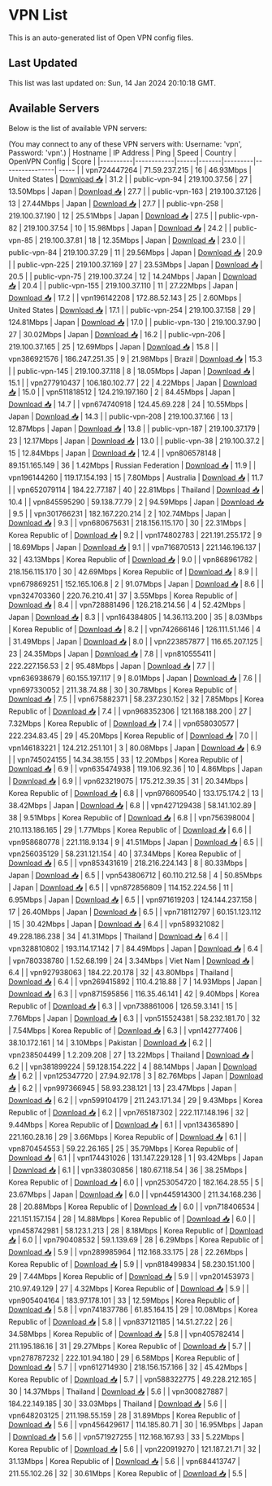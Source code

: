 # VPN List

This is an auto-generated list of Open VPN config files.

## Last Updated

This list was last updated on: Sun, 14 Jan 2024 20:10:18 GMT.

## Available Servers

Below is the list of available VPN servers:

(You may connect to any of these VPN servers with: Username: 'vpn', Password: 'vpn'.)
| Hostname | IP Address | Ping | Speed | Country | OpenVPN Config | Score |
|----------|------------|------|-------|---------|----------------| ----- |
| vpn724447264 | 71.59.237.215 | 16 | 46.93Mbps | United States | [Download 📥](./configs/server_0_US.ovpn) | 31.2 |
| public-vpn-94 | 219.100.37.56 | 27 | 13.50Mbps | Japan | [Download 📥](./configs/server_1_JP.ovpn) | 27.7 |
| public-vpn-163 | 219.100.37.126 | 13 | 27.44Mbps | Japan | [Download 📥](./configs/server_2_JP.ovpn) | 27.7 |
| public-vpn-258 | 219.100.37.190 | 12 | 25.51Mbps | Japan | [Download 📥](./configs/server_3_JP.ovpn) | 27.5 |
| public-vpn-82 | 219.100.37.54 | 10 | 15.98Mbps | Japan | [Download 📥](./configs/server_4_JP.ovpn) | 24.2 |
| public-vpn-85 | 219.100.37.81 | 18 | 12.35Mbps | Japan | [Download 📥](./configs/server_5_JP.ovpn) | 23.0 |
| public-vpn-84 | 219.100.37.29 | 11 | 29.56Mbps | Japan | [Download 📥](./configs/server_6_JP.ovpn) | 20.9 |
| public-vpn-225 | 219.100.37.169 | 27 | 23.53Mbps | Japan | [Download 📥](./configs/server_7_JP.ovpn) | 20.5 |
| public-vpn-75 | 219.100.37.24 | 12 | 14.24Mbps | Japan | [Download 📥](./configs/server_8_JP.ovpn) | 20.4 |
| public-vpn-155 | 219.100.37.110 | 11 | 27.22Mbps | Japan | [Download 📥](./configs/server_9_JP.ovpn) | 17.2 |
| vpn196142208 | 172.88.52.143 | 25 | 2.60Mbps | United States | [Download 📥](./configs/server_10_US.ovpn) | 17.1 |
| public-vpn-254 | 219.100.37.158 | 29 | 124.81Mbps | Japan | [Download 📥](./configs/server_11_JP.ovpn) | 17.0 |
| public-vpn-130 | 219.100.37.90 | 27 | 30.02Mbps | Japan | [Download 📥](./configs/server_12_JP.ovpn) | 16.2 |
| public-vpn-206 | 219.100.37.165 | 25 | 12.69Mbps | Japan | [Download 📥](./configs/server_13_JP.ovpn) | 15.8 |
| vpn386921576 | 186.247.251.35 | 9 | 21.98Mbps | Brazil | [Download 📥](./configs/server_14_BR.ovpn) | 15.3 |
| public-vpn-145 | 219.100.37.118 | 8 | 18.05Mbps | Japan | [Download 📥](./configs/server_15_JP.ovpn) | 15.1 |
| vpn277910437 | 106.180.102.77 | 22 | 4.22Mbps | Japan | [Download 📥](./configs/server_16_JP.ovpn) | 15.0 |
| vpn511818512 | 124.219.197.160 | 2 | 84.45Mbps | Japan | [Download 📥](./configs/server_17_JP.ovpn) | 14.7 |
| vpn674740918 | 124.45.69.228 | 24 | 10.55Mbps | Japan | [Download 📥](./configs/server_18_JP.ovpn) | 14.3 |
| public-vpn-208 | 219.100.37.166 | 13 | 12.87Mbps | Japan | [Download 📥](./configs/server_19_JP.ovpn) | 13.8 |
| public-vpn-187 | 219.100.37.179 | 23 | 12.17Mbps | Japan | [Download 📥](./configs/server_20_JP.ovpn) | 13.0 |
| public-vpn-38 | 219.100.37.2 | 15 | 12.84Mbps | Japan | [Download 📥](./configs/server_21_JP.ovpn) | 12.4 |
| vpn806578148 | 89.151.165.149 | 36 | 1.42Mbps | Russian Federation | [Download 📥](./configs/server_22_RU.ovpn) | 11.9 |
| vpn196144260 | 119.17.154.193 | 15 | 7.80Mbps | Australia | [Download 📥](./configs/server_23_AU.ovpn) | 11.7 |
| vpn652079114 | 184.22.77.187 | 40 | 22.81Mbps | Thailand | [Download 📥](./configs/server_24_TH.ovpn) | 10.4 |
| vpn845595290 | 59.138.77.79 | 2 | 94.59Mbps | Japan | [Download 📥](./configs/server_25_JP.ovpn) | 9.5 |
| vpn301766231 | 182.167.220.214 | 2 | 102.74Mbps | Japan | [Download 📥](./configs/server_26_JP.ovpn) | 9.3 |
| vpn680675631 | 218.156.115.170 | 30 | 22.31Mbps | Korea Republic of | [Download 📥](./configs/server_27_KR.ovpn) | 9.2 |
| vpn174802783 | 221.191.255.172 | 9 | 18.69Mbps | Japan | [Download 📥](./configs/server_28_JP.ovpn) | 9.1 |
| vpn716870513 | 221.146.196.137 | 32 | 43.13Mbps | Korea Republic of | [Download 📥](./configs/server_29_KR.ovpn) | 9.0 |
| vpn868961782 | 218.156.115.170 | 30 | 42.69Mbps | Korea Republic of | [Download 📥](./configs/server_30_KR.ovpn) | 8.9 |
| vpn679869251 | 152.165.106.8 | 2 | 91.07Mbps | Japan | [Download 📥](./configs/server_31_JP.ovpn) | 8.6 |
| vpn324703360 | 220.76.210.41 | 37 | 3.55Mbps | Korea Republic of | [Download 📥](./configs/server_32_KR.ovpn) | 8.4 |
| vpn728881496 | 126.218.214.56 | 4 | 52.42Mbps | Japan | [Download 📥](./configs/server_33_JP.ovpn) | 8.3 |
| vpn164384805 | 14.36.113.200 | 35 | 8.03Mbps | Korea Republic of | [Download 📥](./configs/server_34_KR.ovpn) | 8.2 |
| vpn742666146 | 126.111.51.146 | 4 | 31.49Mbps | Japan | [Download 📥](./configs/server_35_JP.ovpn) | 8.0 |
| vpn223857877 | 116.65.207.125 | 23 | 24.35Mbps | Japan | [Download 📥](./configs/server_36_JP.ovpn) | 7.8 |
| vpn810555411 | 222.227.156.53 | 2 | 95.48Mbps | Japan | [Download 📥](./configs/server_37_JP.ovpn) | 7.7 |
| vpn636938679 | 60.155.197.117 | 9 | 8.01Mbps | Japan | [Download 📥](./configs/server_38_JP.ovpn) | 7.6 |
| vpn697330052 | 211.38.74.88 | 30 | 30.78Mbps | Korea Republic of | [Download 📥](./configs/server_39_KR.ovpn) | 7.5 |
| vpn675882371 | 58.237.230.152 | 32 | 7.85Mbps | Korea Republic of | [Download 📥](./configs/server_40_KR.ovpn) | 7.4 |
| vpn968352306 | 121.168.188.200 | 27 | 7.32Mbps | Korea Republic of | [Download 📥](./configs/server_41_KR.ovpn) | 7.4 |
| vpn658030577 | 222.234.83.45 | 29 | 45.20Mbps | Korea Republic of | [Download 📥](./configs/server_42_KR.ovpn) | 7.0 |
| vpn146183221 | 124.212.251.101 | 3 | 80.08Mbps | Japan | [Download 📥](./configs/server_43_JP.ovpn) | 6.9 |
| vpn745024155 | 14.34.38.155 | 33 | 12.20Mbps | Korea Republic of | [Download 📥](./configs/server_44_KR.ovpn) | 6.9 |
| vpn635474938 | 119.106.92.36 | 10 | 4.86Mbps | Japan | [Download 📥](./configs/server_45_JP.ovpn) | 6.9 |
| vpn623219075 | 175.212.39.35 | 31 | 20.34Mbps | Korea Republic of | [Download 📥](./configs/server_46_KR.ovpn) | 6.8 |
| vpn976609540 | 133.175.174.2 | 13 | 38.42Mbps | Japan | [Download 📥](./configs/server_47_JP.ovpn) | 6.8 |
| vpn427129438 | 58.141.102.89 | 38 | 9.51Mbps | Korea Republic of | [Download 📥](./configs/server_48_KR.ovpn) | 6.8 |
| vpn756398004 | 210.113.186.165 | 29 | 1.77Mbps | Korea Republic of | [Download 📥](./configs/server_49_KR.ovpn) | 6.6 |
| vpn958680778 | 221.118.9.134 | 9 | 41.51Mbps | Japan | [Download 📥](./configs/server_50_JP.ovpn) | 6.5 |
| vpn256035129 | 58.231.121.154 | 40 | 37.34Mbps | Korea Republic of | [Download 📥](./configs/server_51_KR.ovpn) | 6.5 |
| vpn853431619 | 218.216.224.143 | 8 | 80.33Mbps | Japan | [Download 📥](./configs/server_52_JP.ovpn) | 6.5 |
| vpn543806712 | 60.110.212.58 | 4 | 50.85Mbps | Japan | [Download 📥](./configs/server_53_JP.ovpn) | 6.5 |
| vpn872856809 | 114.152.224.56 | 11 | 6.95Mbps | Japan | [Download 📥](./configs/server_54_JP.ovpn) | 6.5 |
| vpn971619203 | 124.144.237.158 | 17 | 26.40Mbps | Japan | [Download 📥](./configs/server_55_JP.ovpn) | 6.5 |
| vpn718112797 | 60.151.123.112 | 15 | 30.42Mbps | Japan | [Download 📥](./configs/server_56_JP.ovpn) | 6.4 |
| vpn589321082 | 49.228.186.238 | 34 | 41.31Mbps | Thailand | [Download 📥](./configs/server_57_TH.ovpn) | 6.4 |
| vpn328810802 | 193.114.17.142 | 7 | 84.49Mbps | Japan | [Download 📥](./configs/server_58_JP.ovpn) | 6.4 |
| vpn780338780 | 1.52.68.199 | 24 | 3.34Mbps | Viet Nam | [Download 📥](./configs/server_59_VN.ovpn) | 6.4 |
| vpn927938063 | 184.22.20.178 | 32 | 43.80Mbps | Thailand | [Download 📥](./configs/server_60_TH.ovpn) | 6.4 |
| vpn269415892 | 110.4.218.88 | 7 | 14.93Mbps | Japan | [Download 📥](./configs/server_61_JP.ovpn) | 6.3 |
| vpn871595856 | 116.35.46.141 | 42 | 9.40Mbps | Korea Republic of | [Download 📥](./configs/server_62_KR.ovpn) | 6.3 |
| vpn738861006 | 126.59.3.141 | 15 | 7.76Mbps | Japan | [Download 📥](./configs/server_63_JP.ovpn) | 6.3 |
| vpn515524381 | 58.232.181.70 | 32 | 7.54Mbps | Korea Republic of | [Download 📥](./configs/server_64_KR.ovpn) | 6.3 |
| vpn142777406 | 38.10.172.161 | 14 | 3.10Mbps | Pakistan | [Download 📥](./configs/server_65_PK.ovpn) | 6.2 |
| vpn238504499 | 1.2.209.208 | 27 | 13.22Mbps | Thailand | [Download 📥](./configs/server_66_TH.ovpn) | 6.2 |
| vpn381899224 | 59.128.154.222 | 4 | 88.14Mbps | Japan | [Download 📥](./configs/server_67_JP.ovpn) | 6.2 |
| vpn125347720 | 27.94.92.178 | 3 | 82.76Mbps | Japan | [Download 📥](./configs/server_68_JP.ovpn) | 6.2 |
| vpn997366945 | 58.93.238.121 | 13 | 23.47Mbps | Japan | [Download 📥](./configs/server_69_JP.ovpn) | 6.2 |
| vpn599104179 | 211.243.171.34 | 29 | 9.43Mbps | Korea Republic of | [Download 📥](./configs/server_70_KR.ovpn) | 6.2 |
| vpn765187302 | 222.117.148.196 | 32 | 9.44Mbps | Korea Republic of | [Download 📥](./configs/server_71_KR.ovpn) | 6.1 |
| vpn134365890 | 221.160.28.16 | 29 | 3.66Mbps | Korea Republic of | [Download 📥](./configs/server_72_KR.ovpn) | 6.1 |
| vpn870454553 | 59.22.26.165 | 25 | 35.79Mbps | Korea Republic of | [Download 📥](./configs/server_73_KR.ovpn) | 6.1 |
| vpn174431026 | 131.147.229.128 | 1 | 93.42Mbps | Japan | [Download 📥](./configs/server_74_JP.ovpn) | 6.1 |
| vpn338030856 | 180.67.118.54 | 36 | 38.25Mbps | Korea Republic of | [Download 📥](./configs/server_75_KR.ovpn) | 6.0 |
| vpn253054720 | 182.164.28.55 | 5 | 23.67Mbps | Japan | [Download 📥](./configs/server_76_JP.ovpn) | 6.0 |
| vpn445914300 | 211.34.168.236 | 28 | 20.88Mbps | Korea Republic of | [Download 📥](./configs/server_77_KR.ovpn) | 6.0 |
| vpn718406534 | 221.151.157.154 | 28 | 14.88Mbps | Korea Republic of | [Download 📥](./configs/server_78_KR.ovpn) | 6.0 |
| vpn458742981 | 58.123.1.213 | 28 | 8.18Mbps | Korea Republic of | [Download 📥](./configs/server_79_KR.ovpn) | 6.0 |
| vpn790408532 | 59.1.139.69 | 28 | 6.29Mbps | Korea Republic of | [Download 📥](./configs/server_80_KR.ovpn) | 5.9 |
| vpn289985964 | 112.168.33.175 | 28 | 22.26Mbps | Korea Republic of | [Download 📥](./configs/server_81_KR.ovpn) | 5.9 |
| vpn818499834 | 58.230.151.100 | 29 | 7.44Mbps | Korea Republic of | [Download 📥](./configs/server_82_KR.ovpn) | 5.9 |
| vpn201453973 | 210.97.49.129 | 27 | 4.32Mbps | Korea Republic of | [Download 📥](./configs/server_83_KR.ovpn) | 5.9 |
| vpn905404164 | 183.97.178.101 | 33 | 12.59Mbps | Korea Republic of | [Download 📥](./configs/server_84_KR.ovpn) | 5.8 |
| vpn741837786 | 61.85.164.15 | 29 | 10.08Mbps | Korea Republic of | [Download 📥](./configs/server_85_KR.ovpn) | 5.8 |
| vpn837121185 | 14.51.27.22 | 26 | 34.58Mbps | Korea Republic of | [Download 📥](./configs/server_86_KR.ovpn) | 5.8 |
| vpn405782414 | 211.195.186.16 | 31 | 29.27Mbps | Korea Republic of | [Download 📥](./configs/server_87_KR.ovpn) | 5.7 |
| vpn278787232 | 222.101.94.180 | 29 | 6.58Mbps | Korea Republic of | [Download 📥](./configs/server_88_KR.ovpn) | 5.7 |
| vpn612714930 | 218.156.157.166 | 32 | 45.42Mbps | Korea Republic of | [Download 📥](./configs/server_89_KR.ovpn) | 5.7 |
| vpn588322775 | 49.228.212.165 | 30 | 14.37Mbps | Thailand | [Download 📥](./configs/server_90_TH.ovpn) | 5.6 |
| vpn300827887 | 184.22.149.185 | 30 | 33.03Mbps | Thailand | [Download 📥](./configs/server_91_TH.ovpn) | 5.6 |
| vpn648203125 | 211.198.55.159 | 28 | 31.89Mbps | Korea Republic of | [Download 📥](./configs/server_92_KR.ovpn) | 5.6 |
| vpn456429617 | 114.185.80.71 | 30 | 16.95Mbps | Japan | [Download 📥](./configs/server_93_JP.ovpn) | 5.6 |
| vpn571927255 | 112.168.167.93 | 33 | 5.22Mbps | Korea Republic of | [Download 📥](./configs/server_94_KR.ovpn) | 5.6 |
| vpn220919270 | 121.187.21.71 | 32 | 31.13Mbps | Korea Republic of | [Download 📥](./configs/server_95_KR.ovpn) | 5.6 |
| vpn684413747 | 211.55.102.26 | 32 | 30.61Mbps | Korea Republic of | [Download 📥](./configs/server_96_KR.ovpn) | 5.5 |
